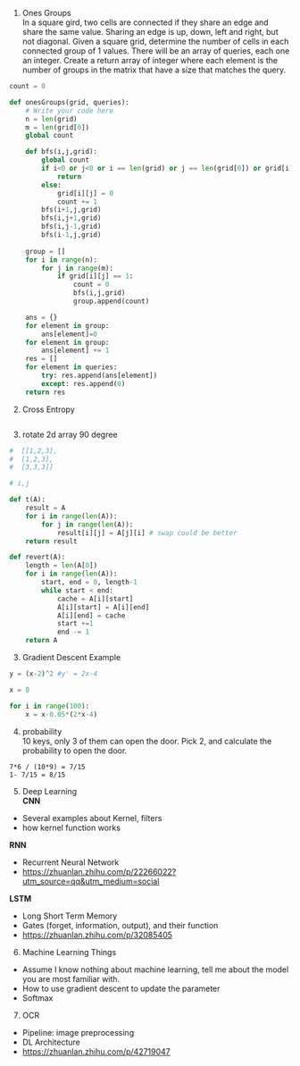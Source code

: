 
1. Ones Groups <br/>
In a square gird, two cells are connected if they share an edge and share the same value. Sharing an edge is up, down, left and right, but not diagonal. Given a square grid, determine the number of cells in each connected group of 1 values. There will be an array of queries, each one an integer. Create a return array of integer where each element is the number of groups in the matrix that have a size that matches the query.

```python
count = 0

def onesGroups(grid, queries):
    # Write your code here
    n = len(grid)
    m = len(grid[0])
    global count

    def bfs(i,j,grid):
        global count
        if i<0 or j<0 or i == len(grid) or j == len(grid[0]) or grid[i][j] != 1:
            return
        else:
            grid[i][j] = 0
            count += 1
        bfs(i+1,j,grid)
        bfs(i,j+1,grid)
        bfs(i,j-1,grid)
        bfs(i-1,j,grid)
      
    group = []
    for i in range(n):
        for j in range(m):
            if grid[i][j] == 1:
                count = 0
                bfs(i,j,grid)
                group.append(count)

    ans = {}
    for element in group:
        ans[element]=0
    for element in group:
        ans[element] += 1
    res = []
    for element in queries:
        try: res.append(ans[element])
        except: res.append(0)
    return res
```

2. Cross Entropy
```python

```


3. rotate 2d array 90 degree

```python
#  [[1,2,3],
#  [1,2,3],
#  [3,3,3]]

# i,j

def t(A):
    result = A
    for i in range(len(A)):
        for j in range(len(A)): 
            result[i][j] = A[j][i] # swap could be better
    return result

def revert(A):
    length = len(A[0])
    for i in range(len(A)):
        start, end = 0, length-1
        while start < end:
            cache = A[i][start]
            A[i][start] = A[i][end]
            A[i][end] = cache
            start +=1
            end -= 1
    return A
```

3. Gradient Descent Example
```python
y = (x-2)^2 #y' = 2x-4

x = 0

for i in range(100):
    x = x-0.05*(2*x-4)
```

4. probability <br/>
10 keys, only 3 of them can open the door. Pick 2, and calculate the probability to open the door.
```
7*6 / (10*9) = 7/15
1- 7/15 = 8/15
```


5. Deep Learning <br/>
**CNN** <br/>
- Several examples about Kernel, filters
- how kernel function works

**RNN** <br/>
- Recurrent Neural Network
- https://zhuanlan.zhihu.com/p/22266022?utm_source=qq&utm_medium=social

**LSTM** <br/>
- Long Short Term Memory
- Gates (forget, information, output), and their function
- https://zhuanlan.zhihu.com/p/32085405

6. Machine Learning Things
- Assume I know nothing about machine learning, tell me about the model you are most familiar with.
- How to use gradient descent to update the parameter
- Softmax

7. OCR <br/>
- Pipeline: image preprocessing
- DL Architecture
- https://zhuanlan.zhihu.com/p/42719047





